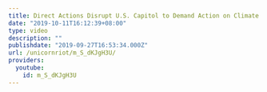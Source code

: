 ```yaml
---
title: Direct Actions Disrupt U.S. Capitol to Demand Action on Climate Change
date: "2019-10-11T16:12:39+08:00"
type: video
description: ""
publishdate: "2019-09-27T16:53:34.000Z"
url: /unicornriot/m_S_dKJgH3U/
providers:
  youtube:
    id: m_S_dKJgH3U
---
```

